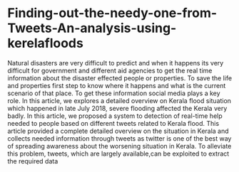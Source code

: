 # Finding-out-the-needy-one-from-Tweets-An-analysis-using-kerelafloods
Natural disasters are very difficult to predict and when it happens its very difficult for government and different aid agencies to get the real time information about the disaster effected people or properties. To save the life and properties first step to know where it happens and what is the current scenario of that place. To get these information social media plays a key role. In this article, we explores a detailed overview on Kerala flood situation which happened in late July 2018, severe flooding affected the Kerala very badly. In this article, we proposed a system to detection of real-time help needed to people based on different tweets related to Kerala flood. This article provided a complete detailed overview on the situation in Kerala and collects needed information through tweets as twitter is one of the best way of spreading awareness about the worsening situation in Kerala. To alleviate this problem, tweets, which are largely available,can be exploited to extract the required data

